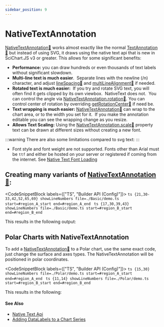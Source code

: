 ```yaml
---
sidebar_position: 9
---
```


# NativeTextAnnotation

[NativeTextAnnotation:blue_book:](https://www.scichart.com/documentation/js/current/typedoc/classes/nativetextannotation.html) works almost exactly like the normal [TextAnnotation:blue_book:](https://www.scichart.com/documentation/js/current/typedoc/classes/textannotation.html) but instead of using SVG, it draws using the native text api that is new in SciChart.JS v3 or greater. This allows for some significant benefits:

*   **Performance:** you can draw hundreds or even thousands of text labels without significant slowdown.
*   **Multi-line text is much easier**.  Separate lines with the newline (/n) character, and adjust [lineSpacing:blue_book:](https://www.scichart.com/documentation/js/current/typedoc/classes/nativetextannotation.html#linespacing) and [multiLineAlignment:blue_book:](https://www.scichart.com/documentation/js/current/typedoc/classes/nativetextannotation.html#multilinealignment) if needed.
*   **Rotated text is much easier:**  If you try and rotate SVG text, you will often find it gets clipped by its own viewbox.  NativeText does not.  You can control the angle via [NativeTextAnnotation.rotation:blue_book:](https://www.scichart.com/documentation/js/current/typedoc/classes/nativetextannotation.html#rotation). You can control center of rotation by overriding [getRotationCenter:blue_book:](https://www.scichart.com/documentation/js/current/typedoc/classes/nativetextannotation.html#getrotationcenter) if need be.
*   **Text wrapping is much easier:** [NativeTextAnnotation:blue_book:](https://www.scichart.com/documentation/js/current/typedoc/classes/nativetextannotation.html) can wrap to the chart area, or to the width you set for it.  If you make the annotation editable you can see the wrapping change as you resize.
*   **Allows Text Scaling:** Using the [NativeTextAnnotation.scale:blue_book:](https://www.scichart.com/documentation/js/current/typedoc/classes/nativetextannotation.html#scale) property text can be drawn at different sizes without creating a new font.

:::warning
There are also some limitations compared to svg text:
:::

*   Font style and font weight are not supported. Fonts other than Arial must be `ttf` and either be hosted on your server or registered if coming from the internet. See [Native Text Font Loading](/2d-charts/miscellaneous-apis/native-text-api)

## Creating many variants of [NativeTextAnnotation:blue_book:](https://www.scichart.com/documentation/js/current/typedoc/classes/nativetextannotation.html):

<CodeSnippetBlock labels={["TS", "Builder API (Config)"]}>
    ```ts {21,30-33,42,52,65,69} showLineNumbers file=./Basic/demo.ts start=#region_A_start end=#region_A_end
    ```
    ```ts {17,30,39,43} showLineNumbers file=./Basic/demo.ts start=#region_B_start end=#region_B_end
    ```
</CodeSnippetBlock>

This results in the following output:

<LiveDocSnippet name="./Basic/demo" />

Polar Charts with NativeTextAnnotation
--------------------------------

To add a [NativeTextAnnotation:blue_book:](https://www.scichart.com/documentation/js/current/typedoc/classes/nativetextannotation.html) to a Polar chart, use the same exact code, just change the surface and axes types. The NativeTextAnnotation will be positioned in polar coordinates.

<CodeSnippetBlock labels={["TS", "Builder API (Config)"]}>
    ```ts {15,30} showLineNumbers file=./Polar/demo.ts start=#region_A_start end=#region_A_end
    ```
    ```ts {11,14} showLineNumbers file=./Polar/demo.ts start=#region_B_start end=#region_B_end
    ```
</CodeSnippetBlock>

This results in the following:

<LiveDocSnippet name="./Polar/demo" />

#### See Also

* [Native Text Api](/2d-charts/miscellaneous-apis/native-text-api)
* [Adding DataLabels to a Chart Series](/2d-charts/chart-types/data-point-labels/data-labels-api-overview)
